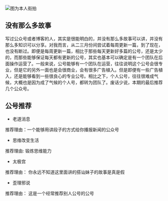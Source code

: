 

![图为本人街拍](http://upload-images.jianshu.io/upload_images/48180-c9c8d7f75de179ad.jpg?imageMogr2/auto-orient/strip%7CimageView2/2/w/1240)

## 没有那么多故事



写过公众号或者博客的人，其实是很能明白的，并没有那么多故事可以讲，并没有那么多知识可以分享。对我而言，从二三月份间尝试着每周更新一篇，到了现在，也没有断过。即便是每周更新一篇，相比于那些每天更新好多篇的公号，还是太少的，而那些能够保证每天都有更新的公号，其实也基本可以确定是有一个团队在后面操作运营了。一般来说，公号能够有一个团队在运营，往往说明这个公号会很专业，但是它的另外一面也是会很商业，会有很多广告植入。但是即便有一些广告植入，还是能够看到一些很良心的专业公号。相比之下，个人公号，往往很难成气候，大概也是因为成了气候的个人号，都转为团队了。废话少说，本期的最后推荐几个公众号。

## 公号推荐

-  老道消息

推荐理由：一个能够用讲段子的方式给你播报新闻的公众号


-  思维改变生活

推荐理由:  锻炼思维能力

-  太极宫

推荐理由： 你永远不知道这里面讲的搭讪妹子的故事是真是假

-  歪理邪说

推荐理由： 这是一个经常推荐别人公号的公号
